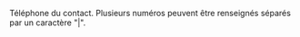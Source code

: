 
<!-- Begin @phoneVoice.md -->

Téléphone du contact. Plusieurs numéros peuvent être renseignés séparés par un caractère "|".

<!-- End @phoneVoice.md -->

